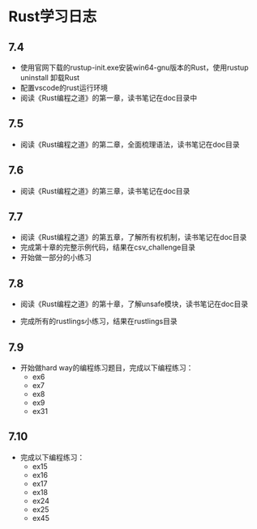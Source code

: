 # Rust学习日志

## 7.4

- 使用官网下载的rustup-init.exe安装win64-gnu版本的Rust，使用rustup uninstall 卸载Rust
- 配置vscode的rust运行环境
- 阅读《Rust编程之道》的第一章，读书笔记在doc目录中

## 7.5

- 阅读《Rust编程之道》的第二章，全面梳理语法，读书笔记在doc目录

## 7.6 

- 阅读《Rust编程之道》的第三章，读书笔记在doc目录

## 7.7 

- 阅读《Rust编程之道》的第五章，了解所有权机制，读书笔记在doc目录
- 完成第十章的完整示例代码，结果在csv_challenge目录
- 开始做一部分的小练习

## 7.8

- 阅读《Rust编程之道》的第十章，了解unsafe模块，读书笔记在doc目录

- 完成所有的rustlings小练习，结果在rustlings目录

## 7.9
- 开始做hard way的编程练习题目，完成以下编程练习：
  - ex6
  - ex7
  - ex8
  - ex9
  - ex31

## 7.10
- 完成以下编程练习：
  - ex15
  - ex16
  - ex17
  - ex18
  - ex24
  - ex25
  - ex45

